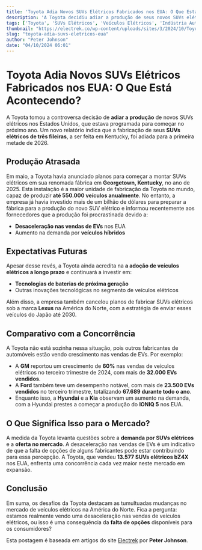 ```yaml
---
title: 'Toyota Adia Novos SUVs Elétricos Fabricados nos EUA: O Que Está Acontecendo?'
description: 'A Toyota decidiu adiar a produção de seus novos SUVs elétricos nos EUA, citando uma desaceleração nas vendas de veículos elétricos. Descubra mais sobre o impacto desses adiamentos e as razões por trás dessa decisão.'
tags: ['Toyota', 'SUVs Elétricos', 'Veículos Elétricos', 'Indústria Automotiva', 'Notícias de Carros']
thumbnail: "https://electrek.co/wp-content/uploads/sites/3/2024/10/Toyota-delaying-electric-SUVs.jpeg?quality=82&strip=all&w=1400"
slug: "toyota-adia-suvs-eletricos-eua"
author: "Peter Johnson"
date: "04/10/2024 06:01"
---
```


# Toyota Adia Novos SUVs Elétricos Fabricados nos EUA: O Que Está Acontecendo?

A Toyota tomou a controversa decisão de **adiar a produção** de novos SUVs elétricos nos Estados Unidos, que estava programada para começar no próximo ano. Um novo relatório indica que a fabricação de seus **SUVs elétricos de três fileiras**, a ser feita em Kentucky, foi adiada para a primeira metade de 2026.

## Produção Atrasada

Em maio, a Toyota havia anunciado planos para começar a montar SUVs elétricos em sua renomada fábrica em **Georgetown, Kentucky**, no ano de 2025. Esta instalação é a maior unidade de fabricação da Toyota no mundo, capaz de produzir **até 550.000 veículos anualmente**. No entanto, a empresa já havia investido mais de um bilhão de dólares para preparar a fábrica para a produção do novo SUV elétrico e informou recentemente aos fornecedores que a produção foi procrastinada devido a:

- **Desaceleração nas vendas de EVs** nos EUA
- Aumento na demanda por **veículos híbridos**

## Expectativas Futuras

Apesar desse revés, a Toyota ainda acredita na **a adoção de veículos elétricos a longo prazo** e continuará a investir em:
- **Tecnologias de baterias de próxima geração**
- Outras inovações tecnológicas no segmento de veículos elétricos

Além disso, a empresa também cancelou planos de fabricar SUVs elétricos sob a marca **Lexus** na América do Norte, com a estratégia de enviar esses veículos do Japão até 2030.

## Comparativo com a Concorrência

A Toyota não está sozinha nessa situação, pois outros fabricantes de automóveis estão vendo crescimento nas vendas de EVs. Por exemplo:
- A **GM** reportou um crescimento de **60%** nas vendas de veículos elétricos no terceiro trimestre de 2024, com mais de **32.000 EVs vendidos**.
- A **Ford** também teve um desempenho notável, com mais de **23.500 EVs vendidos** no terceiro trimestre, totalizando **67.689 durante todo o ano**.
- Enquanto isso, a **Hyundai** e a **Kia** observam um aumento na demanda, com a Hyundai prestes a começar a produção do **IONIQ 5** nos EUA.

## O Que Significa Isso para o Mercado?

A medida da Toyota levanta questões sobre a **demanda por SUVs elétricos** e a **oferta no mercado**. A desaceleração nas vendas de EVs é um indicativo de que a falta de opções de alguns fabricantes pode estar contribuindo para essa percepção. A Toyota, que vendeu **13.577 SUVs elétricos bZ4X** nos EUA, enfrenta uma concorrência cada vez maior neste mercado em expansão.

## Conclusão

Em suma, os desafios da Toyota destacam as tumultuadas mudanças no mercado de veículos elétricos na América do Norte. Fica a pergunta: estamos realmente vendo uma desaceleração nas vendas de veículos elétricos, ou isso é uma consequência da **falta de opções** disponíveis para os consumidores?

Esta postagem é baseada em artigos do site [Electrek](https://electrek.co/2024/10/03/toyota-delaying-new-us-made-electric-suvs-more/) por **Peter Johnson**.